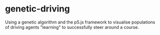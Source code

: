 # genetic-driving
Using a genetic algorithm and the p5.js framework to visualise populations of driving agents "learning" to successfully steer around a course.
